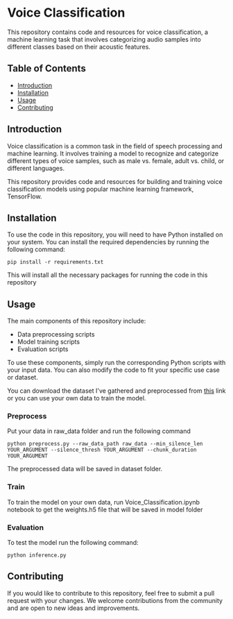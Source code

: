 # Voice Classification  
This repository contains code and resources for voice classification, a machine learning task that involves categorizing audio samples into different classes based on their acoustic features.  
  
## Table of Contents
- [Introduction](#introduction)
- [Installation](#installation)
- [Usage](#usage)
- [Contributing](#contributing)


## Introduction
Voice classification is a common task in the field of speech processing and machine learning. It involves training a model to recognize and categorize different types of voice samples, such as male vs. female, adult vs. child, or different languages.

This repository provides code and resources for building and training voice classification models using popular machine learning framework, TensorFlow.  

## Installation
To use the code in this repository, you will need to have Python installed on your system. You can install the required dependencies by running the following command:  
```
pip install -r requirements.txt
```  
This will install all the necessary packages for running the code in this repository  

## Usage
The main components of this repository include:
- Data preprocessing scripts
- Model training scripts
- Evaluation scripts

To use these components, simply run the corresponding Python scripts with your input data. You can also modify the code to fit your specific use case or dataset.

You can download the dataset I've gathered and preprocessed from [this](https://drive.google.com/drive/folders/1nbrJos4slMo8-EQMZHru00bu2JPL-gs5?usp=sharing) link or you can use your own data to train the model. 
### Preprocess  
Put your data in raw_data folder and  run the following command 

```
python preprocess.py --raw_data_path raw_data --min_silence_len YOUR_ARGUMENT --silence_thresh YOUR_ARGUMENT --chunk_duration YOUR_ARGUMENT   
```  
The preprocessed data will be saved in dataset folder.  
### Train  
To train the model on your own data, run Voice_Classification.ipynb notebook to get the weights.h5 file that will be saved in model folder  

### Evaluation  
To test the model run the following command:  
```
python inference.py
```  
## Contributing
If you would like to contribute to this repository, feel free to submit a pull request with your changes. We welcome contributions from the community and are open to new ideas and improvements.




